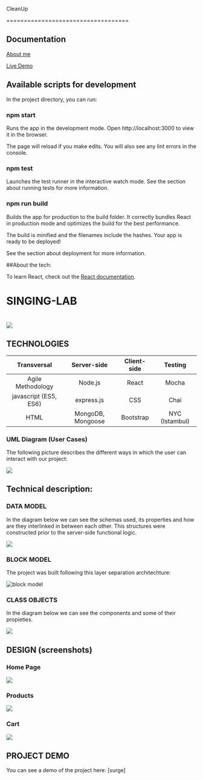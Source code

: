 

 CleanUp

===================================

## Documentation

[About me](https://github.com/PedroGarrigaNogues)


[Live Demo]()

## Available scripts for development

In the project directory, you can run:

### npm start
Runs the app in the development mode.
Open http://localhost:3000 to view it in the browser.

The page will reload if you make edits.
You will also see any lint errors in the console.

### npm test
Launches the test runner in the interactive watch mode.
See the section about running tests for more information.

### npm run build
Builds the app for production to the build folder.
It correctly bundles React in production mode and optimizes the build for the best performance.

The build is minified and the filenames include the hashes.
Your app is ready to be deployed!

See the section about deployment for more information.

##About the tech:

To learn React, check out the [React documentation](https://reactjs.org/).

# SINGING-LAB

# ![](./images/skylab-coders-logo.png)


## TECHNOLOGIES

| Transversal | Server-side | Client-side | Testing |
| :---------: |:-------: |:----------: |:---------: |
| Agile Methodology|  Node.js | React | Mocha |
| javascript (ES5, ES6) | express.js | CSS | Chai |
| HTML | MongoDB, Mongoose  | Bootstrap | NYC (Istambul) |



### UML Diagram (User Cases)

The following picture describes the different ways in which the user can interact with our project:

![](./images/user-cases.png)

## Technical description:

### DATA MODEL

In the diagram below we can see the schemas used, its properties and how are they interlinked in between each other. This structures were constructed prior to the server-side functional logic.      

![](./images/data-model.png)

### BLOCK MODEL

The project was built following this layer separation architechture:

![block model](./images/block-model.png)

### CLASS OBJECTS

In the diagram below we can see the components and some of their propieties.      

![](./images/class-objects.png)



## DESIGN (screenshots)

### Home Page

![](./images/landing.png)

### Products

![](./images/products.png)

### Cart

![](./images/cart.png)


## PROJECT DEMO

You can see a demo of the project here: [surge]



